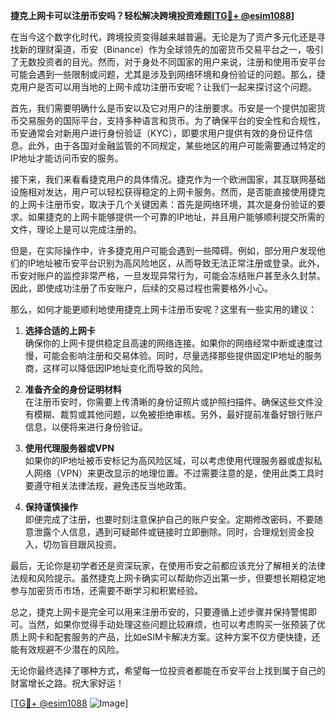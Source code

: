 **捷克上网卡可以注册币安吗？轻松解决跨境投资难题[[TG💪+ @esim1088](https://t.me/s/esim1088)]**

在当今这个数字化时代，跨境投资变得越来越普遍。无论是为了资产多元化还是寻找新的理财渠道，币安（Binance）作为全球领先的加密货币交易平台之一，吸引了无数投资者的目光。然而，对于身处不同国家的用户来说，注册和使用币安平台可能会遇到一些限制或问题，尤其是涉及到网络环境和身份验证的问题。那么，捷克用户是否可以用当地的上网卡成功注册币安呢？让我们一起来探讨这个问题。

首先，我们需要明确什么是币安以及它对用户的注册要求。币安是一个提供加密货币交易服务的国际平台，支持多种语言和货币。为了确保平台的安全性和合规性，币安通常会对新用户进行身份验证（KYC），即要求用户提供有效的身份证件信息。此外，由于各国对金融监管的不同规定，某些地区的用户可能需要通过特定的IP地址才能访问币安的服务。

接下来，我们来看看捷克用户的具体情况。捷克作为一个欧洲国家，其互联网基础设施相对发达，用户可以轻松获得稳定的上网卡服务。然而，是否能直接使用捷克的上网卡注册币安，取决于几个关键因素：首先是网络环境，其次是身份验证的要求。如果捷克的上网卡能够提供一个可靠的IP地址，并且用户能够顺利提交所需的文件，理论上是可以完成注册的。

但是，在实际操作中，许多捷克用户可能会遇到一些障碍。例如，部分用户发现他们的IP地址被币安平台识别为高风险地区，从而导致无法正常注册或登录。此外，币安对账户的监控非常严格，一旦发现异常行为，可能会冻结账户甚至永久封禁。因此，即使成功注册了币安账户，后续的交易过程也需要格外小心。

那么，如何才能更顺利地使用捷克上网卡注册币安呢？这里有一些实用的建议：

1. **选择合适的上网卡**  
   确保你的上网卡提供稳定且高速的网络连接。如果你的网络经常中断或速度过慢，可能会影响注册和交易体验。同时，尽量选择那些提供固定IP地址的服务商，这样可以降低因IP地址变化而导致的风险。

2. **准备齐全的身份证明材料**  
   在注册币安时，你需要上传清晰的身份证照片或护照扫描件。确保这些文件没有模糊、裁剪或其他问题，以免被拒绝审核。另外，最好提前准备好银行账户信息，以便将来进行身份验证。

3. **使用代理服务器或VPN**  
   如果你的IP地址被币安标记为高风险区域，可以考虑使用代理服务器或虚拟私人网络（VPN）来更改显示的地理位置。不过需要注意的是，使用此类工具时要遵守相关法律法规，避免违反当地政策。

4. **保持谨慎操作**  
   即便完成了注册，也要时刻注意保护自己的账户安全。定期修改密码，不要随意泄露个人信息，遇到可疑邮件或链接时立即删除。同时，合理规划资金投入，切勿盲目跟风投资。

最后，无论你是初学者还是资深玩家，在使用币安之前都应该充分了解相关的法律法规和风险提示。虽然捷克上网卡确实可以帮助你迈出第一步，但要想长期稳定地参与加密货币市场，还需要不断学习和积累经验。

总之，捷克上网卡是完全可以用来注册币安的，只要遵循上述步骤并保持警惕即可。当然，如果你觉得手动处理这些问题比较麻烦，也可以考虑购买一张预装了优质上网卡和配套服务的产品，比如eSIM卡解决方案。这种方案不仅方便快捷，还能有效规避不少潜在的风险。

无论你最终选择了哪种方式，希望每一位投资者都能在币安平台上找到属于自己的财富增长之路。祝大家好运！

[[TG💪+ @esim1088](https://t.me/s/esim1088) ![Image](https://i.postimg.cc/4NQfJmqS/Snipaste-2025-05-13-00-14-12.png)]
